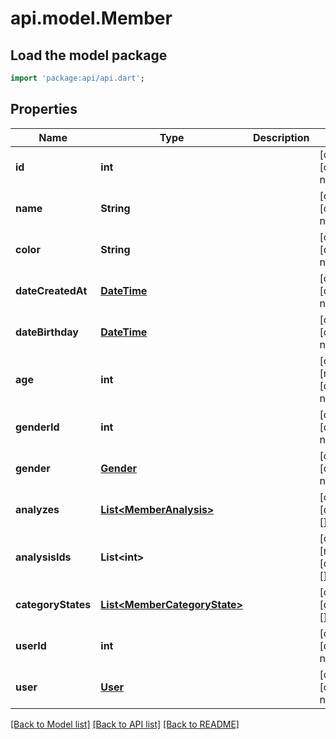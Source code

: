 # api.model.Member

## Load the model package
```dart
import 'package:api/api.dart';
```

## Properties
Name | Type | Description | Notes
------------ | ------------- | ------------- | -------------
**id** | **int** |  | [optional] [default to null]
**name** | **String** |  | [optional] [default to null]
**color** | **String** |  | [optional] [default to null]
**dateCreatedAt** | [**DateTime**](DateTime.md) |  | [optional] [default to null]
**dateBirthday** | [**DateTime**](DateTime.md) |  | [optional] [default to null]
**age** | **int** |  | [optional] [readonly] [default to null]
**genderId** | **int** |  | [optional] [default to null]
**gender** | [**Gender**](Gender.md) |  | [optional] [default to null]
**analyzes** | [**List&lt;MemberAnalysis&gt;**](MemberAnalysis.md) |  | [optional] [default to []]
**analysisIds** | **List&lt;int&gt;** |  | [optional] [readonly] [default to []]
**categoryStates** | [**List&lt;MemberCategoryState&gt;**](MemberCategoryState.md) |  | [optional] [default to []]
**userId** | **int** |  | [optional] [default to null]
**user** | [**User**](User.md) |  | [optional] [default to null]

[[Back to Model list]](../README.md#documentation-for-models) [[Back to API list]](../README.md#documentation-for-api-endpoints) [[Back to README]](../README.md)


